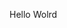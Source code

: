Hello Wolrd












































































































































































































































































































































































































































































































































































































































































































































































































































































































































































































































































































































































































































































































































































































































































































































































































































































































































































































































































































































































































































































































































































































































































































































































































































































































































































































































































































































































































































































































































































































































































































































































































































































































































































































































































































































































































































































































































































































































































































































































































































































































































































































































































































































































































































































































































































































































































































































































































































































































































































































































































































































































































































































































